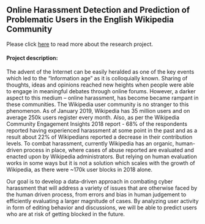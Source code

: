 ## Online Harassment Detection and Prediction of Problematic Users in the English Wikipedia Community

Please click [here](https://meta.wikimedia.org/wiki/University_of_Virginia/Machine_learning_to_predict_Wikimedia_user_blocks) to read more about the research project.

#### Project description:
The advent of the Internet can be easily heralded as one of the key events which
led to the “Information age” as it is colloquially known. Sharing of thoughts, ideas and opinions
reached new heights when people were able to engage in meaningful debates through online forums.
However, a darker aspect to this medium – online harassment, has become became rampant in these
communities. The Wikipedia user community is no stranger to this phenomenon. As of January 2019,
Wikipedia has 35 million users and on average 250k users register every month. Also, as per the
Wikipedia Community Engagement Insights 2018 report - 68% of the respondents reported having
experienced harassment at some point in the past and as a result about 22% of Wikipedians reported a
decrease in their contribution levels. To combat harassment, currently Wikipedia has an organic,
human-driven process in place, where cases of abuse reported are evaluated and enacted upon by
Wikipedia administrators. But relying on human evaluation works in some ways but it is not a solution
which scales with the growth of Wikipedia, as there were ~170k user blocks in 2018 alone.

Our goal is to develop a data-driven approach in combating cyber harassment that will address a
variety of issues that are otherwise faced by the human driven process, from errors and bias in human
judgement to efficiently evaluating a larger magnitude of cases. By analyzing user activity in form of
editing behavior and discussions, we will be able to predict users who are at risk of getting blocked in
the future.
